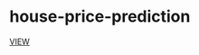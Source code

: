 # house-price-prediction

[VIEW](https://nbviewer.jupyter.org/github/atultyagi612/house-price-prediction/blob/main/house-price-prediction.ipynb)

